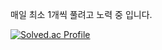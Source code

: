 매일 최소 1개씩 풀려고 노력 중 입니다.


[![Solved.ac Profile](http://mazassumnida.wtf/api/v2/generate_badge?boj=tldjfj123)](https://solved.ac/tldjfj123/)

